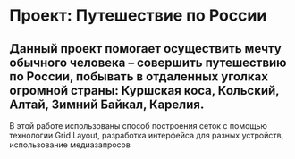 # Проект: Путешествие по России

## Данный проект помогает осуществить мечту обычного человека – совершить путешествию по России, побывать в отдаленных уголках огромной страны: Куршская коса, Кольский, Алтай, Зимний Байкал, Карелия.

В этой работе использованы способ построения сеток с помощью технологии Grid Layout, разработка интерфейса для разных устройств, использование медиазапросов
